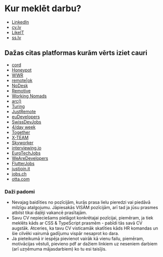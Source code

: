 # Kur meklēt darbu?

- [LinkedIn](https://www.linkedin.com)
- [cv.lv](https://www.cv.lv)
- [LikeIT](https://www.likeit.lv)
- [ss.lv](https://www.ss.lv)

## Dažas citas platformas kurām vērts iziet cauri

- [cord](https://cord.co/search/jobs/software-developer)
- [Honeypot](https://www.honeypot.io/)
- [WWR](https://weworkremotely.com/)
- [remote|ok](https://remoteok.com/)
- [NoDesk](https://nodesk.co/remote-jobs/)
- [Remotive](https://remotive.io/)
- [Working Nomads](https://www.workingnomads.com/jobs)
- [arc()](https://arc.dev/)
- [Turing](https://www.turing.com/jobs)
- [JustRemote](https://justremote.co/remote-developer-jobs)
- [euDevelopers](https://eudevelopers.com/)
- [SwissDevJobs](https://swissdevjobs.ch/)
- [4/day week](https://4dayweek.io/remote-jobs)
- [Together](https://www.hirewithtogether.com/)
- [X-TEAM](https://x-team.com/remote-programming-jobs/)
- [Skyworker](https://skyworker.ai/)
- [interviewing.io](https://interviewing.io/)
- [EuroTechJobs](https://www.eurotechjobs.com/)
- [WeAreDevelopers](https://www.wearedevelopers.com/)
- [FlutterJobs](https://flutterjobs.com/europe)
- [justjoin.it](https://justjoin.it/remote)
- [jobs.ch](https://www.jobs.ch/en/)
- [otta.com](https://otta.com/rocketlist/europe/2022)

### Daži padomi

- Nevajag baidīties no pozīcijām, kurās prasa lielu pieredzi vai piedāvā milzīgu atalgojumu. Jāpiesakās VISĀM pozīcijām, arī tad ja jūsu prasmes atbilst tikai daļēji vakancē prasītajām.
- Savu CV nepieciešams pielāgot konkrētajai pozīcijai, piemēram, ja tiek meklēts kāds ar CSS & TypeScript prasmēm - pabīdi tās savā CV augstāk. Atceries, ka tavu CV visticamāk skatīties kāds HR komandas un šie cilvēki vairumā gadījumu vispār nesaprot ko dara.
- Ja pieteikumā ir iespēja pievienot vairāk kā vienu failu, piemēram, motivācijas vēstuli, pievieno pdf ar dažiem linkiem uz neseniem darbiem (arī uzņēmuma mājasdarbiem) ko tu esi taisījis.
